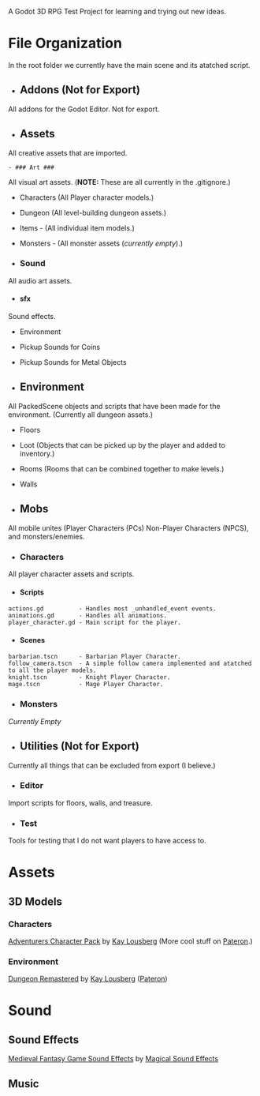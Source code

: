 A Godot 3D RPG Test Project for learning and trying out new ideas.

# File Organization #
In the root folder we currently have the main scene and its atatched script.

- ## Addons (Not for Export) ##
All addons for the Godot Editor. Not for export.

- ## Assets ##
All creative assets that are imported.

    - ### Art ###
All visual art assets. (**NOTE:** These are all currently in the .gitignore.)

- Characters (All Player character models.)
- Dungeon (All level-building dungeon assets.)
- Items - (All individual item models.)
- Monsters - (All monster assets (_currently empty_).)

- ### Sound ###
All audio art assets.

- #### sfx ####
Sound effects.
- Environment
- Pickup Sounds for Coins
- Pickup Sounds for Metal Objects

- ## Environment ##
All PackedScene objects and scripts that have been made for the environment. (Currently all dungeon assets.)

- Floors
- Loot (Objects that can be picked up by the player and added to inventory.)
- Rooms (Rooms that can be combined together to make levels.)
- Walls

- ## Mobs ##
All mobile unites (Player Characters (PCs) Non-Player Characters (NPCS), and monsters/enemies.

- ### Characters ###
All player character assets and scripts.

- #### Scripts ####
```
actions.gd          - Handles most _unhandled_event events.
animations.gd       - Handles all animations.
player_character.gd - Main script for the player.
```

- #### Scenes ####
```
barbarian.tscn      - Barbarian Player Character.
follow_camera.tscn  - A simple follow camera implemented and atatched to all the player models.
knight.tscn         - Knight Player Character.
mage.tscn           - Mage Player Character.
```

- ### Monsters ###
_Currently Empty_

- ## Utilities (Not for Export) ##
Currently all things that can be excluded from export (I believe.)

- ### Editor ###
Import scripts for floors, walls, and treasure.

- ### Test ###
Tools for testing that I do not want players to have access to.

# Assets #
## 3D Models ##
### Characters ###
[Adventurers Character Pack](https://kaylousberg.itch.io/kaykit-adventurers) by [Kay Lousberg](https://kaylousberg.com/) (More cool stuff on [Pateron](https://www.patreon.com/kaylousberg).)

### Environment ###
[Dungeon Remastered](https://kaylousberg.itch.io/kaykit-dungeon-remastered) by [Kay Lousberg](https://kaylousberg.com/) ([Pateron](https://www.patreon.com/kaylousberg))

# Sound #
## Sound Effects ##
[Medieval Fantasy Game Sound Effects](https://magicsoundeffects.itch.io/medieval-fantasy-game-sound-effects) by [Magical Sound Effects](https://magicsoundeffects.itch.io/)
## Music ##
